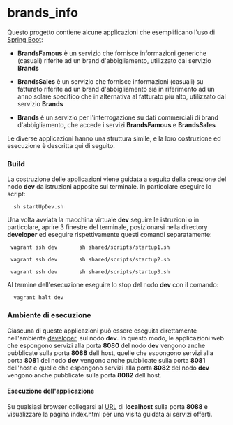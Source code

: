 # brands_info

Questo progetto contiene alcune applicazioni
che esemplificano l'uso di [Spring Boot](https://projects.spring.io/spring-boot/):  

* **BrandsFamous** è un servizio che fornisce informazioni generiche (casuali) riferite ad un brand d'abbigliamento, utilizzato dal servizio **Brands**

* **BrandsSales** è un servizio che fornisce informazioni (casuali) su fatturato riferite ad un brand d'abbigliamento sia in riferimento ad un anno solare specifico che in alternativa al fatturato più alto, utilizzato dal servizio **Brands**

* **Brands** è un servizio per l'interrogazione su dati commerciali di brand d'abbigliamento, che accede i servizi **BrandsFamous** e **BrandsSales**

Le diverse applicazioni hanno una struttura simile,
e la loro costruzione ed esecuzione è descritta qui di seguito.

### Build  

La costruzione delle applicazioni viene guidata a seguito della creazione del nodo **dev** da istruzioni apposite sul terminale. In particolare eseguire lo script:

      sh startUpDev.sh

Una volta avviata la macchina virtuale **dev** seguire le istruzioni o in particolare, aprire 3 finestre del terminale, posizionarsi nella directory **developer** ed eseguire rispettivamente questi comandi separatamente:
     
     vagrant ssh dev       sh shared/scripts/startup1.sh
     
     vagrant ssh dev       sh shared/scripts/startup2.sh
     
     vagrant ssh dev       sh shared/scripts/startup3.sh

Al termine dell'esecuzione eseguire lo stop del nodo **dev** con il comando:

      vagrant halt dev

### Ambiente di esecuzione

Ciascuna di queste applicazioni può essere eseguita direttamente nell'ambiente
[developer](../../ambienti/developer/), sul nodo **dev**.
In questo modo, le applicazioni web che espongono servizi alla porta **8080** del nodo **dev**
vengono anche pubblicate sulla porta **8088** dell'host, quelle che espongono servizi alla porta **8081** del nodo **dev**
vengono anche pubblicate sulla porta **8081** dell'host e quelle che espongono servizi alla porta **8082** del nodo **dev**
vengono anche pubblicate sulla porta **8082** dell'host.

#### Esecuzione dell'applicazione

Su qualsiasi browser collegarsi al [URL](http://localhost:8088/) di **localhost** sulla porta **8088** e visualizzare la pagina index.html per una visita guidata ai servizi offerti.
